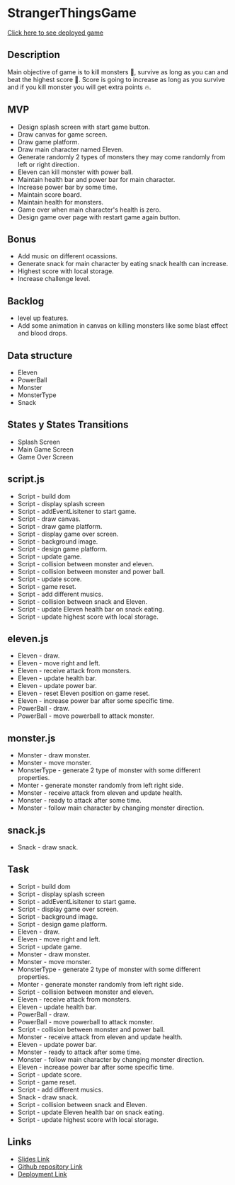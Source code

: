 # StrangerThingsGame

[Click here to see deployed game](https://sunairaa.github.io/StrangerThingsGame/)

## Description
Main objective of game is to kill monsters 👹, survive as long as you can and beat the highest score 💯. Score is going to increase as long as you survive and if you kill monster you will get extra points 🔥.

## MVP
- Design splash screen with start game button.
- Draw canvas for game screen.
- Draw game platform.
- Draw main character named Eleven.
- Generate randomly 2 types of monsters they may come randomly from left or right direction.
- Eleven can kill monster with power ball.
- Maintain health bar and power bar for main character.
- Increase power bar by some time.
- Maintain score board.
- Maintain health for monsters.
- Game over when main character's health is zero.
- Design game over page with restart game again button.

## Bonus
- Add music on different ocassions.
- Generate snack for main character by eating snack health can increase.
- Highest score with local storage.
- Increase challenge level.

## Backlog
- level up features.
- Add some animation in canvas on killing monsters like some blast effect and blood drops.

## Data structure
- Eleven
- PowerBall
- Monster
- MonsterType
- Snack

## States y States Transitions
- Splash Screen
- Main Game Screen
- Game Over Screen

## script.js
- Script - build dom
- Script - display splash screen
- Script - addEventLisitener to start game.
- Script - draw canvas.
- Script - draw game platform.
- Script - display game over screen.
- Script - background image.
- Script - design game platform.
- Script - update game.
- Script - collision between monster and eleven.
- Script - collision between monster and power ball.
- Script - update score.
- Script - game reset.
- Script - add different musics.
- Script - collision between snack and Eleven.
- Script - update Eleven health bar on snack eating.
- Script - update highest score with local storage.

## eleven.js
- Eleven - draw.
- Eleven - move right and left.
- Eleven - receive attack from monsters.
- Eleven - update health bar.
- Eleven - update power bar.
- Eleven - reset Eleven position on game reset.
- Eleven - increase power bar after some specific time.
- PowerBall - draw.
- PowerBall - move powerball to attack monster.

## monster.js
- Monster - draw monster.
- Monster - move monster.
- MonsterType - generate 2 type of monster with some different properties.
- Monter - generate monster randomly from left right side.
- Monster - receive attack from eleven and update health.
- Monster - ready to attack after some time.
- Monster - follow main character by changing monster direction.

## snack.js
- Snack - draw snack.

## Task
- Script - build dom
- Script - display splash screen
- Script - addEventLisitener to start game.
- Script - display game over screen.
- Script - background image.
- Script - design game platform.
- Eleven - draw.
- Eleven - move right and left.
- Script - update game.
- Monster - draw monster.
- Monster - move monster.
- MonsterType - generate 2 type of monster with some different properties.
- Monter - generate monster randomly from left right side.
- Script - collision between monster and eleven.
- Eleven - receive attack from monsters.
- Eleven - update health bar.
- PowerBall - draw.
- PowerBall - move powerball to attack monster.
- Script - collision between monster and power ball.
- Monster - receive attack from eleven and update health.
- Eleven - update power bar.
- Monster - ready to attack after some time.
- Monster - follow main character by changing monster direction.
- Eleven - increase power bar after some specific time.
- Script - update score.
- Script - game reset.
- Script - add different musics.
- Snack - draw snack.
- Script - collision between snack and Eleven.
- Script - update Eleven health bar on snack eating.
- Script - update highest score with local storage.

## Links
- [Slides Link](https://docs.google.com/presentation/d/13M787YMHfDrreWaY82At0WEf3GRoNBwacFrZPdh-LwA/edit?usp=sharing)
- [Github repository Link](https://github.com/Sunairaa/StrangerThingsGame)
- [Deployment Link](https://sunairaa.github.io/StrangerThingsGame/)